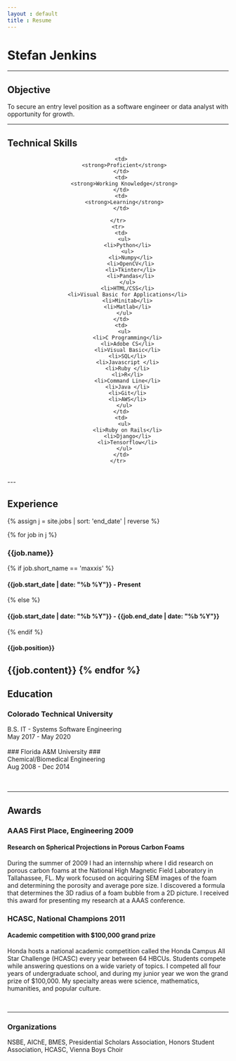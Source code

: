 ```yaml
---
layout : default
title : Resume
---
```

# Stefan Jenkins #
----
## Objective ##
To secure an entry level position as a software engineer or data analyst with opportunity for growth.

---
## Technical Skills ##
<center>
  <table>
    <tr>

      <td>
        <strong>Proficient</strong>
      </td>
      <td>
        <strong>Working Knowledge</strong>
      </td>
      <td>
        <strong>Learning</strong>
      </td>

    </tr>
    <tr>
      <td>
        <ul>
          <li>Python</li>
          <ul>
            <li>Numpy</li>
            <li>OpenCV</li>
            <li>Tkinter</li>
            <li>Pandas</li>
          </ul>
          <li>HTML/CSS</li>
          <li>Visual Basic for Applications</li>
          <li>Minitab</li>
          <li>Matlab</li>
        </ul>
      </td>
      <td>
        <ul>
          <li>C Programming</li>
          <li>Adobe CS</li>
          <li>Visual Basic</li>
          <li>SQL</li>
          <li>Javascript </li>
          <li>Ruby </li>
          <li>R</li>
          <li>Command Line</li>
          <li>Java </li>
          <li>Git</li>
          <li>AWS</li>
        </ul>
      </td>
      <td>
        <ul>
          <li>Ruby on Rails</li>
          <li>Django</li>
          <li>Tensorflow</li>
        </ul>
      </td>
    </tr>
  </table>
</center>
---

## Experience ##

{% assign j = site.jobs | sort: 'end_date' | reverse %}


{% for job in j %}
### {{job.name}} ###
{% if job.short_name == 'maxxis' %}
#### {{job.start_date | date: "%b %Y"}} - Present ####
{% else %}
#### {{job.start_date | date: "%b %Y"}} - {{job.end_date | date: "%b %Y"}} ####
{% endif %}
#### {{job.position}} ####
{{job.content}}
{% endfor %}
----
## Education ##

### Colorado Technical University ###

<div>
 <div class="p-left">B.S. IT - Systems Software Engineering</div>
 <div class="p-right">May 2017 - May 2020</div>
</div>

<br>
### Florida A&M University ###

<div>
 <div class="p-left">Chemical/Biomedical Engineering</div>
 <div class="p-right">Aug 2008 - Dec 2014</div>
</div>
<br>
<br>

----
## Awards ##

### AAAS First Place, Engineering 2009 ###
#### Research on Spherical Projections in Porous Carbon Foams ####

During the summer of 2009 I had an internship where I did research on porous carbon foams
at the National High Magnetic Field Laboratory in Tallahassee, FL. My work
focused on acquiring SEM images of the foam and determining the porosity and average pore size. I discovered
a formula that determines the 3D radius of a foam bubble from a 2D picture. I received
this award for presenting my research at a AAAS conference.

### HCASC, National Champions 2011 ###
#### Academic competition with $100,000 grand prize ####

Honda hosts a national academic competition called the Honda Campus All Star Challenge
(HCASC) every year between 64 HBCUs. Students compete while answering questions on a wide variety of topics.
I competed all four years of undergraduate school, and during my junior year we won the grand prize of $100,000. My specialty
areas were science, mathematics, humanities, and popular culture.

<br>

----

### Organizations ###
NSBE, AIChE, BMES, Presidential Scholars Association, Honors Student Association, HCASC,
Vienna Boys Choir
